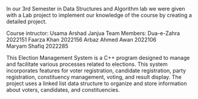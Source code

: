 In our 3rd Semester in Data Structures and Algorithm lab we were given with a Lab project to implement our knowledge of the course by creating a detailed project.

Course intructor: Usama Arshad Janjua 
Team Members: 
Dua-e-Zahra   2022151
Faarza Khan   2022156
Arbaz Ahmed Awan   2022106  
Maryam Shafiq  2022285


This Election Management System is a C++ program designed to manage and facilitate various processes related to elections. This system incorporates features for voter registration, candidate registration, party registration, constituency management, voting, and result display. The project uses a linked list data structure to organize and store information about voters, candidates, and constituencies.
